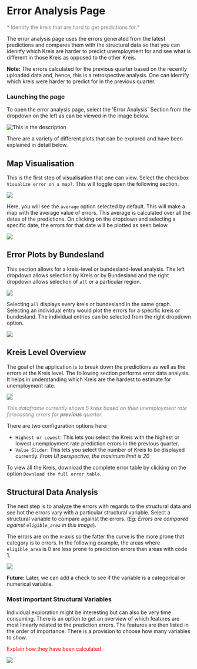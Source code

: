 # Error Analysis Page

<span style="color:gray">* Identify the kreis that are hard to get predictions for.*</span>

The error analysis page uses the errors generated from the latest predictions and compares them with the structural data so that you can idenitfy which Kreis are harder to predict unemployment for and see what is different in those Kreis as opposed to the other Kreis. 

**Note:** The errors calculated for the previous quarter based on the recently uploaded data and, hence, this is a retrospective analysis. One can identify which kreis were harder to predict for in the previous quarter. 

### Launching the page

To open the error analysis page, select the 'Error Analysis` Section from the dropdown on the left as can be viewed in the image below.  

![This is the description](https://i.imgur.com/ggb86sd.png)

There are a variety of different plots that can be explored and have been explained in detail below. 

## Map Visualisation 

This is the first step of visualisation that one can view. Select the checkbox `Visualize error on a map?`. This will toggle open the following section. 

![](https://i.imgur.com/3hP3JWJ.png)

Here, you will see the `average` option selected by default. This will make a map with the average value of errors. This average is calculated over all the dates of the predictions. On clicking on the dropdown and selecting a specific date, the errors for that date will be plotted as seen below. 

![](https://i.imgur.com/XozVJQH.png)

## Error Plots by Bundesland 

This section allows for a kreis-level or bundesland-level analysis. The left dropdown allows selection by Kreis or by Bundesland and the right dropdown allows selection of `all` or a particular region. 

![](https://i.imgur.com/JwGjwvt.png)

Selecting `all` displays every kreis or bundesland in the same graph. Selecting an individual entry would plot the errors for a specific kreis or bundesland. The individual entries can be selected from the right dropdown option. 

![](https://i.imgur.com/eu9P1dS.png)

## Kreis Level Overview 

The goal of the application is to break down the predictions as well as the errors at the Kreis level. The following section performs error data analysis. It helps in understanding which Kreis are the hardest to estimate for unemployment rate. 

![](https://i.imgur.com/fSZlYL7.png)

<span style="color:gray">*This dataframe currently shows 5 kreis based on their unemployment rate forecasting errors for <strong>previous</strong> quarter.*</span>

There are two configuration options here:
- `Highest or Lowest`: This lets you select the Kreis with the highest or lowest unemployment rate prediction errors in the previous quarter. 
- `Value Slider`: This lets you select the number of Kreis to be displayed currently. *From UI perspective, the maximum limit is 20* 

To view all the Kreis, download the complete error table by clicking on the option `Download the full error table`. 

## Structural Data Analysis 

The next step is to analyze the errors with regards to the structural data and see hot the errors vary with a particular structural variable. Select a structural variable to compare against the errors. (*Eg: Errors are compared against `eligible_area` in this image*). 

The errors are on the x-axis so the fatter the curve is the more prone that category is to errors. In the following example, the areas where `eligible_area` is 0 are less prone to prediction errors than areas with code 1. 


![](https://i.imgur.com/cNEJJ5p.png)

**Future:** Later, we can add a check to see if the variable is a categorical or numerical variable.  

### Most important Structural Variables 

Individual exploration might be interesting but can also be very time consuming. There is an option to get an overview of which features are most linearly related to the prediction errors. The features are then listed in the order of importance. There is a provision to choose how many variables to show. 

<span style="color:red">Explain how they have been calculated.</span>

![](https://i.imgur.com/zNZCKye.png)
